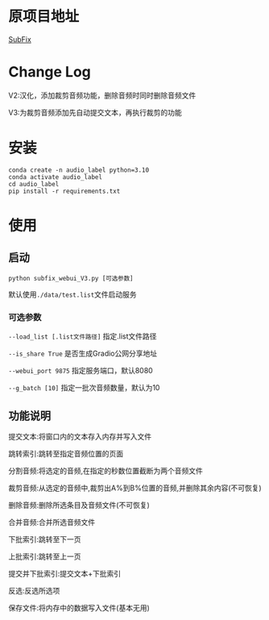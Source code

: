 # 原项目地址
[SubFix](https://github.com/cronrpc/SubFix)

# Change Log
V2:汉化，添加裁剪音频功能，删除音频时同时删除音频文件

V3:为裁剪音频添加先自动提交文本，再执行裁剪的功能

# 安装

```
conda create -n audio_label python=3.10
conda activate audio_label
cd audio_label
pip install -r requirements.txt
```



# 使用

## 启动

```
python subfix_webui_V3.py [可选参数]
```

默认使用`./data/test.list`文件启动服务

### 可选参数

`--load_list [.list文件路径]` 指定.list文件路径

`--is_share True` 是否生成Gradio公网分享地址

`--webui_port 9875` 指定服务端口，默认8080

`--g_batch [10]`  指定一批次音频数量，默认为10



## 功能说明

提交文本:将窗口内的文本存入内存并写入文件

跳转索引:跳转至指定音频位置的页面

分割音频:将选定的音频,在指定的秒数位置截断为两个音频文件

裁剪音频:从选定的音频中,裁剪出A%到B%位置的音频,并删除其余内容(不可恢复)

删除音频:删除所选条目及音频文件(不可恢复)

合并音频:合并所选音频文件

下批索引:跳转至下一页

上批索引:跳转至上一页

提交并下批索引:提交文本+下批索引

反选:反选所选项

保存文件:将内存中的数据写入文件(基本无用)







